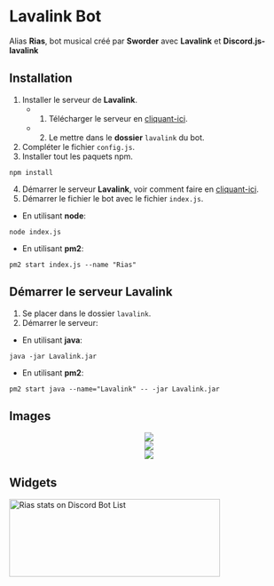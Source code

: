 # Lavalink Bot
Alias **Rias**, bot musical créé par **Sworder** avec **Lavalink** et **Discord.js-lavalink**

## Installation 

1) Installer le serveur de **Lavalink**.
   - 1) Télécharger le serveur en [cliquant-ici](https://github.com/Frederikam/Lavalink/releases/download/3.2.0.3/Lavalink.jar).
   - 2) Le mettre dans le **dossier** `lavalink` du bot.
2) Compléter le fichier `config.js`.
3) Installer tout les paquets npm.
```
npm install
```
4) Démarrer le serveur **Lavalink**, voir comment faire en [cliquant-ici](#démarrer-le-serveur-lavalink).
5) Démarrer le fichier le bot avec le fichier `index.js`.
- En utilisant **node**:
```
node index.js
```
- En utilisant **pm2**:
```
pm2 start index.js --name "Rias"
```

## Démarrer le serveur Lavalink
1) Se placer dans le dossier `lavalink`.
2) Démarrer le serveur:
- En utilisant **java**:
```
java -jar Lavalink.jar
```
- En utilisant **pm2**:
```
pm2 start java --name="Lavalink" -- -jar Lavalink.jar
```

## Images

<p align="center">
   <img src="https://cdn.discordapp.com/attachments/459373842327011344/568059066241515520/unknown.png" />
   <br/>
   <img src="https://cdn.discordapp.com/attachments/459373842327011344/568059555989159957/unknown.png" />
   <br/>
   <img src="https://cdn.discordapp.com/attachments/459373842327011344/568059855122858009/unknown.png" />
</p>

## Widgets

<a href="https://discordbotlist.com/bots/564797479808139265">
    <img 
        width="380" 
        height="140" 
        src="https://discordbotlist.com/bots/564797479808139265/widget" 
        alt="Rias stats on Discord Bot List">
</a>
